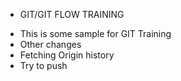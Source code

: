 - GIT/GIT FLOW TRAINING
* This is some sample for GIT Training
* Other changes
* Fetching Origin history
* Try to push